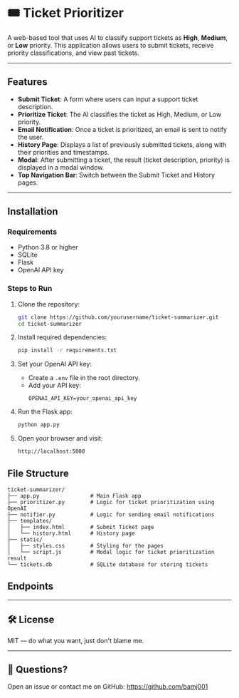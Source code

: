 # 🎟️ Ticket Prioritizer

A web-based tool that uses AI to classify support tickets as **High**, **Medium**, or **Low** priority. This application allows users to submit tickets, receive priority classifications, and view past tickets.

---

## Features

- **Submit Ticket**: A form where users can input a support ticket description.
- **Prioritize Ticket**: The AI classifies the ticket as High, Medium, or Low priority.
- **Email Notification**: Once a ticket is prioritized, an email is sent to notify the user.
- **History Page**: Displays a list of previously submitted tickets, along with their priorities and timestamps.
- **Modal**: After submitting a ticket, the result (ticket description, priority) is displayed in a modal window.
- **Top Navigation Bar**: Switch between the Submit Ticket and History pages. 

---

## Installation

### Requirements

- Python 3.8 or higher
- SQLite
- Flask
- OpenAI API key

### Steps to Run

1. Clone the repository:
   ```bash
   git clone https://github.com/yourusername/ticket-summarizer.git
   cd ticket-summarizer
   ```

2. Install required dependencies:
   ```bash
   pip install -r requirements.txt
   ```

3. Set your OpenAI API key:
   - Create a `.env` file in the root directory.
   - Add your API key:
     ```
     OPENAI_API_KEY=your_openai_api_key
     ```

4. Run the Flask app:
   ```bash
   python app.py
   ```

5. Open your browser and visit:
   ```
   http://localhost:5000
   ```

## File Structure

```
ticket-summarizer/
├── app.py                # Main Flask app
├── prioritizer.py        # Logic for ticket prioritization using OpenAI
├── notifier.py           # Logic for sending email notifications
├── templates/
│   ├── index.html        # Submit Ticket page
│   └── history.html      # History page
├── static/
│   ├── styles.css        # Styling for the pages
│   └── script.js         # Modal logic for ticket prioritization result
└── tickets.db            # SQLite database for storing tickets
```

## Endpoints

---

## 🛠️ License

MIT — do what you want, just don't blame me.

---

## 💬 Questions?

Open an issue or contact me on GitHub: https://github.com/bamj001
